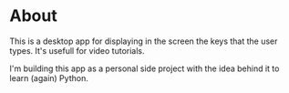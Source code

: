 # About

This is a desktop app for displaying in the screen the keys that the user types.
It's usefull for video tutorials.

I'm building this app as a personal side project with the idea behind it to learn (again)
Python.
